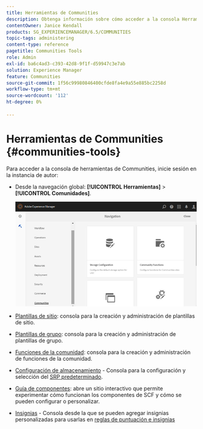 ```yaml
---
title: Herramientas de Communities
description: Obtenga información sobre cómo acceder a la consola Herramientas de Communities a través de la instancia de autor.
contentOwner: Janice Kendall
products: SG_EXPERIENCEMANAGER/6.5/COMMUNITIES
topic-tags: administering
content-type: reference
pagetitle: Communities Tools
role: Admin
exl-id: ba6c4ad3-c393-42d8-9f1f-d59947c3e7ab
solution: Experience Manager
feature: Communities
source-git-commit: 1f56c99980846400cfde8fa4e9a55e885bc2258d
workflow-type: tm+mt
source-wordcount: '112'
ht-degree: 0%

---
```


# Herramientas de Communities {#communities-tools}

Para acceder a la consola de herramientas de Communities, inicie sesión en la instancia de autor:

* Desde la navegación global: **[!UICONTROL Herramientas]** > **[!UICONTROL Comunidades]**.

  ![comunidades](assets/communities-home.png)

* [Plantillas de sitio](sites.md): consola para la creación y administración de plantillas de sitio.

* [Plantillas de grupo](tools-groups.md): consola para la creación y administración de plantillas de grupo.

* [Funciones de la comunidad](functions.md): consola para la creación y administración de funciones de la comunidad.

* [Configuración de almacenamiento](srp-config.md) - Consola para la configuración y selección del [SRP predeterminado](working-with-srp.md).

* [Guía de componentes](components-guide.md): abre un sitio interactivo que permite experimentar cómo funcionan los componentes de SCF y cómo se pueden configurar o personalizar.

* [Insignias](badges.md) - Consola desde la que se pueden agregar insignias personalizadas para usarlas en [reglas de puntuación e insignias](implementing-scoring.md)
